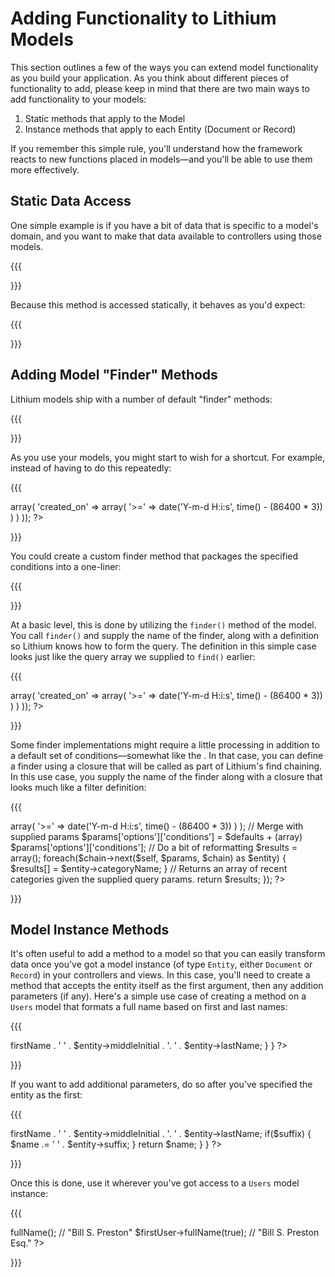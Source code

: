 # Adding Functionality to Lithium Models

This section outlines a few of the ways you can extend model functionality as you build your application. As you think about different pieces of functionality to add, please keep in mind that there are two main ways to add functionality to your models:

 1. Static methods that apply to the Model
 2. Instance methods that apply to each Entity (Document or Record)

If you remember this simple rule, you'll understand how the framework reacts to new functions placed in models—and you'll be able to use them more effectively.

## Static Data Access

One simple example is if you have a bit of data that is specific to a model's domain, and you want to make that data available to controllers using those models.

{{{
<?php
namespace app\models;

class Users extends \lithium\data\Model {
	protected static $_roles = array('admin', 'friend', 'stranger');

	public static function roles() {
		return static::$_roles;
	}
}
?>
}}}

Because this method is accessed statically, it behaves as you'd expect:

{{{
<?php
if(!in_array('admin', Users::roles())) {
	return false;
}
?>
}}}

## Adding Model "Finder" Methods

Lithium models ship with a number of default "finder" methods:

{{{
<?php
$users      = Users::find('all');
$oneUser    = Users::find('first');
$keyedArray = Users::find('list');
?>
}}}

As you use your models, you might start to wish for a shortcut. For example, instead of having to do this repeatedly:

{{{
<?php

$recentComments = Comments::find('all', array(
	'conditions' => array(
		'created_on' => array(
			'>=' => date('Y-m-d H:i:s', time() - (86400 * 3))
		)
	)
));

?>
}}}

You could create a custom finder method that packages the specified conditions into a one-liner:

{{{
<?php
$recentComments = Comments::find('recent');

// or, as a "magic" method:

$recentComments = Comments::recent();
?>
}}}

At a basic level, this is done by utilizing the `finder()` method of the model. You call `finder()` and supply the name of the finder, along with a definition so Lithium knows how to form the query. The definition in this simple case looks just like the query array we supplied to `find()` earlier:

{{{
<?php
Comments::finder('recent', array(
	'conditions' => array(
		'created_on' => array(
			'>=' => date('Y-m-d H:i:s', time() - (86400 * 3))
		)
	)
));
?>
}}}

Some finder implementations might require a little processing in addition to a default set of conditions—somewhat like the . In that case, you can define a finder using a closure that will be called as part of Lithium's find chaining. In this use case, you supply the name of the finder along with a closure that looks much like a filter definition:

{{{
<?php 
Comments::finder('recentCategories', function($self, $params, $chain){
	
	// Set up default conditions
	$defaults = array(
		'created_on' => array(
			'>=' => date('Y-m-d H:i:s', time() - (86400 * 3))
		)
	);
	
	// Merge with supplied params
	$params['options']['conditions'] = $defaults + (array) $params['options']['conditions'];
	
	// Do a bit of reformatting
	$results = array();
	foreach($chain->next($self, $params, $chain) as $entity) {
		$results[] = $entity->categoryName;
	}
	
	// Returns an array of recent categories given the supplied query params.
	return $results;
});
?>
}}}

## Model Instance Methods

It's often useful to add a method to a model so that you can easily transform data once you've got a model instance (of type `Entity`, either `Document` or `Record`) in your controllers and views. In this case, you'll need to create a method that accepts the entity itself as the first argument, then any addition parameters (if any). Here's a simple use case of creating a method on a `Users` model that formats a full name based on first and last names:

{{{
<?php
namespace app\models;

class Users extends \lithium\data\Model {
	public function fullName($entity) {
		return $entity->firstName . ' ' . $entity->middleInitial . '. ' . $entity->lastName;
	}
}
?>
}}}

If you want to add additional parameters, do so after you've specified the entity as the first:

{{{
<?php
namespace app\models;

class Users extends \lithium\data\Model {
	public function fullName($entity, $suffix = false) {
		$name = $entity->firstName . ' ' . $entity->middleInitial . '. ' . $entity->lastName;
		if($suffix) {
			$name .= ' ' . $entity->suffix;
		}
		return $name;
	}
}
?>
}}}

Once this is done, use it wherever you've got access to a `Users` model instance:

{{{
<?php

$firstUser = Users::first();

$firstUser->fullName();  // "Bill S. Preston"
$firstUser->fullName(true);  // "Bill S. Preston Esq."

?>
}}}